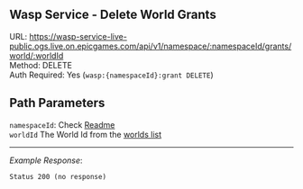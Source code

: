 ## Wasp Service - Delete World Grants

URL: https://wasp-service-live-public.ogs.live.on.epicgames.com/api/v1/namespace/:namespaceId/grants/world/:worldId \
Method: DELETE \
Auth Required: Yes (`wasp:{namespaceId}:grant DELETE`)

## Path Parameters

`namespaceId`: Check [Readme](../../README.md) <br/>
`worldId` The World Id from the [worlds list](../AccountAccessibleWorld.md)

---

_Example Response_:

`Status 200 (no response)`
